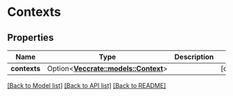 # Contexts

## Properties

Name | Type | Description | Notes
------------ | ------------- | ------------- | -------------
**contexts** | Option<[**Vec<crate::models::Context>**](context.md)> |  | [optional]

[[Back to Model list]](../README.md#documentation-for-models) [[Back to API list]](../README.md#documentation-for-api-endpoints) [[Back to README]](../README.md)


